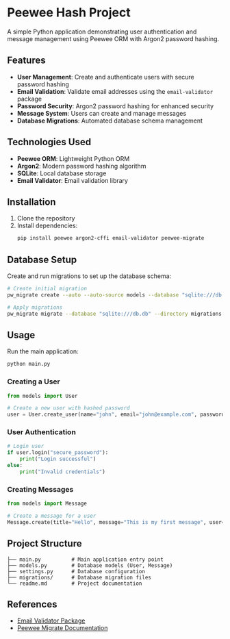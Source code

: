 # Peewee Hash Project

A simple Python application demonstrating user authentication and message management using Peewee ORM with Argon2 password hashing.

## Features

- **User Management**: Create and authenticate users with secure password hashing
- **Email Validation**: Validate email addresses using the `email-validator` package
- **Password Security**: Argon2 password hashing for enhanced security
- **Message System**: Users can create and manage messages
- **Database Migrations**: Automated database schema management

## Technologies Used

- **Peewee ORM**: Lightweight Python ORM
- **Argon2**: Modern password hashing algorithm
- **SQLite**: Local database storage
- **Email Validator**: Email validation library

## Installation

1. Clone the repository
2. Install dependencies:
   ```bash
   pip install peewee argon2-cffi email-validator peewee-migrate
   ```

## Database Setup

Create and run migrations to set up the database schema:

```bash
# Create initial migration
pw_migrate create --auto --auto-source models --database "sqlite:///db.db" --directory migrations initial_migration

# Apply migrations
pw_migrate migrate --database "sqlite:///db.db" --directory migrations
```

## Usage

Run the main application:
```bash
python main.py
```

### Creating a User
```python
from models import User

# Create a new user with hashed password
user = User.create_user(name="john", email="john@example.com", password="secure_password")
```

### User Authentication
```python
# Login user
if user.login("secure_password"):
    print("Login successful")
else:
    print("Invalid credentials")
```

### Creating Messages
```python
from models import Message

# Create a message for a user
Message.create(title="Hello", message="This is my first message", user=user)
```

## Project Structure

```
├── main.py          # Main application entry point
├── models.py        # Database models (User, Message)
├── settings.py      # Database configuration
├── migrations/      # Database migration files
└── readme.md        # Project documentation
```

## References

- [Email Validator Package](https://pypi.org/project/email-validator/)
- [Peewee Migrate Documentation](https://pypi.org/project/peewee-migrate/#from-shell)
